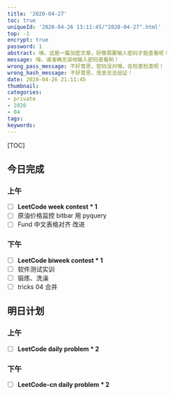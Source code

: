 ```yaml
---
title: '2020-04-27'
toc: true
uniqueId: '2020-04-26 13:11:45/"2020-04-27".html'
top: -1
encrypt: true
password: 1
abstract: 咦，这是一篇加密文章，好像需要输入密码才能查看呢！
message: 嗨，请准确无误地输入密码查看哟！
wrong_pass_message: 不好意思，密码没对哦，在检查检查呢！
wrong_hash_message: 不好意思，信息无法验证！
date: 2020-04-26 21:11:45
thumbnail:
categories:
- private
- 2020
- 04
tags:
keywords:
---
```



[TOC]

<!--more-->



## 今日完成

### 上午

  - [ ] **LeetCode week contest * 1**
  - [ ] 原油价格监控 bitbar 用 pyquery
  - [ ] Fund 中文表格对齐 改进

  ### 下午

  - [ ] **LeetCode biweek contest * 1**
  - [ ] 软件测试实训
  - [ ] 锻炼、洗澡
  - [ ] tricks 04 合并

## 明日计划

### 上午

- [ ] **LeetCode daily problem * 2**



### 下午

- [ ] **LeetCode-cn daily problem * 2**
